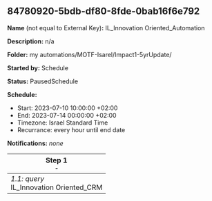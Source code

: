 ## 84780920-5bdb-df80-8fde-0bab16f6e792

**Name** (not equal to External Key)**:** IL_Innovation Oriented_Automation

**Description:** n/a

**Folder:** my automations/MOTF-Isarel/Impact1-5yrUpdate/

**Started by:** Schedule

**Status:** PausedSchedule

**Schedule:**

* Start: 2023-07-10 10:00:00 +02:00
* End: 2023-07-14 00:00:00 +02:00
* Timezone: Israel Standard Time
* Recurrance: every hour until end date

**Notifications:** _none_


| Step 1<br>_<small>-</small>_ |
| --- |
| _1.1: query_<br>IL_Innovation Oriented_CRM |

